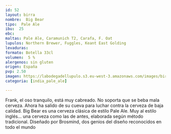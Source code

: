```yaml
---
id: 52
layout: birra
nombre:  Big Bear
tipo:  Pale Ale
ibu:  25
ebc:
maltas: Pale Ale, Caramunich T2, Carafa, F. Oat
lupulos: Northern Brewer, Fuggles, Keant East Golding
levaduras: 
formato: Botella 33cl
volumen:  5 %
alergenos: sin gluten
origen: España
pvp: 2.50
imagen: https://labodegadellupulo.s3.eu-west-3.amazonaws.com/images/birras/bigbear.jpg
categoria: [india_pale_ale]

---
```

Frank, el oso tranquilo, está muy cabreado. No soporta que se beba mala cerveza. Ahora ha salido de su cueva para luchar contra la cerveza de baja calidad. Big Bear es una cerveza clásica de estilo Pale Ale. Muy al estilo inglés... una cerveza como las de antes, elaborada según método tradicional. Diseñado por Brosmind, dos genios del diseño reconocidos en todo el mundo





